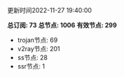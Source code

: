 更新时间2022-11-27 19:40:00

**总订阅: 73**
**总节点: 1006**
**有效节点: 299**
- trojan节点: 69
- v2ray节点: 201
- ss节点: 28
- ssr节点: 1
